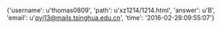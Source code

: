 {'username': u'thomas0809', 'path': u'xz1214/1214.html', 'answer': u'B', 'email': u'qyj13@mails.tsinghua.edu.cn', 'time': '2016-02-28:09:55:07'}